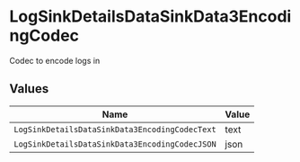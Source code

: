 # LogSinkDetailsDataSinkData3EncodingCodec

Codec to encode logs in


## Values

| Name                                           | Value                                          |
| ---------------------------------------------- | ---------------------------------------------- |
| `LogSinkDetailsDataSinkData3EncodingCodecText` | text                                           |
| `LogSinkDetailsDataSinkData3EncodingCodecJSON` | json                                           |